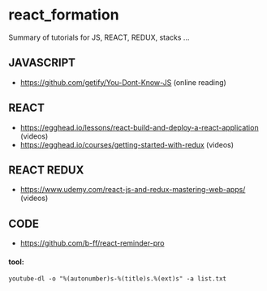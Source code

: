 # react_formation
Summary of tutorials for JS, REACT, REDUX, stacks  ...

## JAVASCRIPT
 * https://github.com/getify/You-Dont-Know-JS  (online reading)
 
## REACT
 * https://egghead.io/lessons/react-build-and-deploy-a-react-application  (videos)
 * https://egghead.io/courses/getting-started-with-redux  (videos)

## REACT REDUX
 * https://www.udemy.com/react-js-and-redux-mastering-web-apps/   (videos)
 
## CODE
 *   https://github.com/b-ff/react-reminder-pro



#### tool:
`youtube-dl -o "%(autonumber)s-%(title)s.%(ext)s" -a list.txt`
